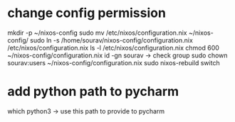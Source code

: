 # change config permission
mkdir -p ~/nixos-config
sudo mv /etc/nixos/configuration.nix ~/nixos-config/
sudo ln -s /home/sourav/nixos-config/configuration.nix /etc/nixos/configuration.nix
ls -l /etc/nixos/configuration.nix
chmod 600 ~/nixos-config/configuration.nix
id -gn sourav -> check group
sudo chown sourav:users ~/nixos-config/configuration.nix
sudo nixos-rebuild switch


# add python path to pycharm
which python3 -> use this path to provide to pycharm


